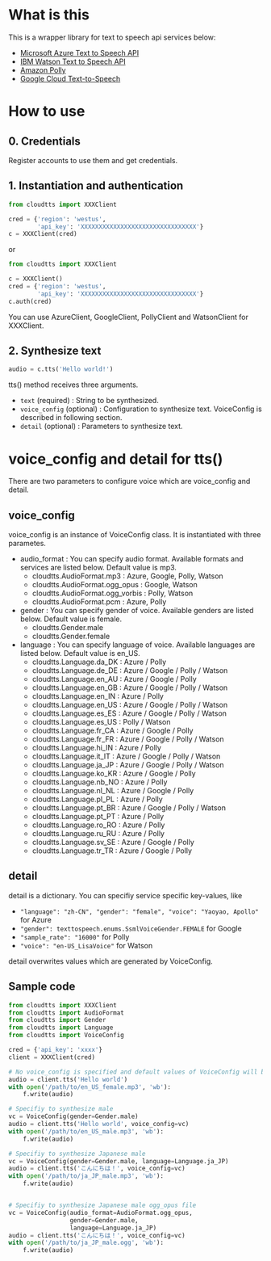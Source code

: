 # What is this

This is a wrapper library for text to speech api services below:

* [Microsoft Azure Text to Speech API](https://azure.microsoft.com/services/cognitive-services/text-to-speech/)
* [IBM Watson Text to Speech API](https://www.ibm.com/watson/services/text-to-speech/)
* [Amazon Polly](https://aws.amazon.com/jp/polly/)
* [Google Cloud Text-to-Speech](https://cloud.google.com/text-to-speech/)

# How to use

## 0. Credentials

Register accounts to use them and get credentials.

## 1. Instantiation and authentication

```python
from cloudtts import XXXClient

cred = {'region': 'westus',
        'api_key': 'XXXXXXXXXXXXXXXXXXXXXXXXXXXXXXXX'}
c = XXXClient(cred)
```

or

```python
from cloudtts import XXXClient

c = XXXClient()
cred = {'region': 'westus',
        'api_key': 'XXXXXXXXXXXXXXXXXXXXXXXXXXXXXXXX'}
c.auth(cred)
```

You can use AzureClient, GoogleClient, PollyClient and WatsonClient for XXXClient.


## 2. Synthesize text

```python
audio = c.tts('Hello world!')
```

tts() method receives three arguments.

* `text` (required) : String to be synthesized.
* `voice_config` (optional) : Configuration to synthesize text. VoiceConfig is described in following section.
* `detail` (optional) : Parameters to synthesize text.


# voice_config and detail for tts()

There are two parameters to configure voice which are voice_config and detail.

## voice_config

voice_config is an instance of VoiceConfig class. It is instantiated with three parametes.

* audio_format : You can specify audio format. Available formats and services are listed below. Default value is mp3.
    * cloudtts.AudioFormat.mp3 : Azure, Google, Polly, Watson
    * cloudtts.AudioFormat.ogg_opus : Google, Watson
    * cloudtts.AudioFormat.ogg_vorbis : Polly, Watson
    * cloudtts.AudioFormat.pcm : Azure, Polly
* gender : You can specify gender of voice. Available genders are listed below. Default value is female.
    * cloudtts.Gender.male
    * cloudtts.Gender.female
* language : You can specify language of voice. Available languages are listed below. Default value is en_US.
    * cloudtts.Language.da_DK : Azure / Polly
    * cloudtts.Language.de_DE : Azure / Google / Polly / Watson
    * cloudtts.Language.en_AU : Azure / Google / Polly
    * cloudtts.Language.en_GB : Azure / Google / Polly / Watson
    * cloudtts.Language.en_IN : Azure / Polly
    * cloudtts.Language.en_US : Azure / Google / Polly / Watson
    * cloudtts.Language.es_ES : Azure / Google / Polly / Watson
    * cloudtts.Language.es_US : Polly / Watson
    * cloudtts.Language.fr_CA : Azure / Google / Polly
    * cloudtts.Language.fr_FR : Azure / Google / Polly / Watson
    * cloudtts.Language.hi_IN : Azure / Polly
    * cloudtts.Language.it_IT : Azure / Google / Polly / Watson
    * cloudtts.Language.ja_JP : Azure / Google / Polly / Watson
    * cloudtts.Language.ko_KR : Azure / Google / Polly
    * cloudtts.Language.nb_NO : Azure / Polly
    * cloudtts.Language.nl_NL : Azure / Google / Polly
    * cloudtts.Language.pl_PL : Azure / Polly
    * cloudtts.Language.pt_BR : Azure / Google / Polly / Watson
    * cloudtts.Language.pt_PT : Azure / Polly
    * cloudtts.Language.ro_RO : Azure / Polly
    * cloudtts.Language.ru_RU : Azure / Polly
    * cloudtts.Language.sv_SE : Azure / Google / Polly
    * cloudtts.Language.tr_TR : Azure / Google / Polly

## detail

detail is a dictionary. You can specifiy service specific key-values, like

* `"language": "zh-CN", "gender": "female", "voice": "Yaoyao, Apollo"` for Azure
* `"gender": texttospeech.enums.SsmlVoiceGender.FEMALE` for Google
* `"sample_rate": "16000"` for Polly
* `"voice": "en-US_LisaVoice"` for Watson

detail overwrites values which are generated by VoiceConfig.

## Sample code

```python
from cloudtts import XXXClient
from cloudtts import AudioFormat
from cloudtts import Gender
from cloudtts import Language
from cloudtts import VoiceConfig

cred = {'api_key': 'xxxx'}
client = XXXClient(cred)

# No voice_config is specified and default values of VoiceConfig will be used
audio = client.tts('Hello world')
with open('/path/to/en_US_female.mp3', 'wb'):
    f.write(audio)

# Specifiy to synthesize male
vc = VoiceConfig(gender=Gender.male)
audio = client.tts('Hello world', voice_config=vc)
with open('/path/to/en_US_male.mp3', 'wb'):
    f.write(audio)

# Specifiy to synthesize Japanese male
vc = VoiceConfig(gender=Gender.male, language=Language.ja_JP)
audio = client.tts('こんにちは！', voice_config=vc)
with open('/path/to/ja_JP_male.mp3', 'wb'):
    f.write(audio)


# Specifiy to synthesize Japanese male ogg_opus file
vc = VoiceConfig(audio_format=AudioFormat.ogg_opus,
                 gender=Gender.male,
                 language=Language.ja_JP)
audio = client.tts('こんにちは！', voice_config=vc)
with open('/path/to/ja_JP_male.ogg', 'wb'):
    f.write(audio)

```
